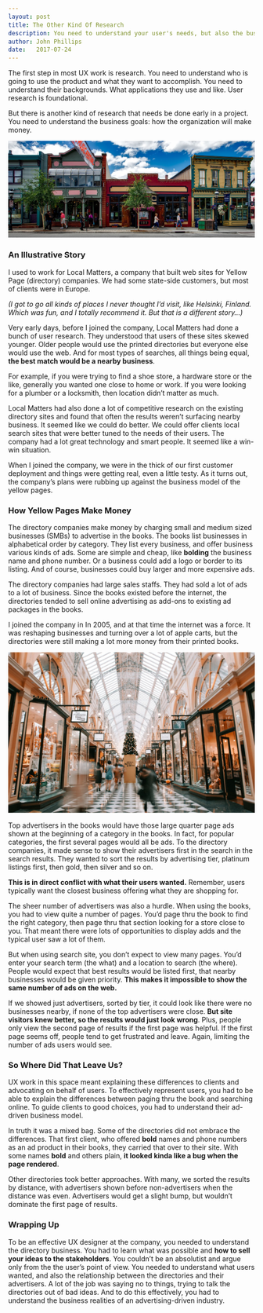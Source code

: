 ```yaml
---
layout: post
title: The Other Kind Of Research
description: You need to understand your user's needs, but also the business realities of the product.
author: John Phillips
date:   2017-07-24 
---
```


The first step in most UX work is research. You need to understand who is going to use the product and what they want to accomplish. You need to understand their backgrounds. What applications they use and like. User research is foundational.

But there is another kind of research that needs be done early in a project. You need to understand the business goals: how the organization will make money.

<img src="/img/store-fronts.jpg" class="full-width">

### An Illustrative Story

I used to work for Local Matters, a company that built web sites for Yellow Page (directory) companies. We had some state-side customers, but most of clients were in Europe. 

*(I got to go all kinds of places I never thought I’d visit, like Helsinki, Finland. Which was fun, and I totally recommend it. But that is a different story…)*

Very early days, before I joined the company, Local Matters had done a bunch of user research. They understood that users of these sites skewed younger. Older people would use the printed directories but everyone else would use the web. And for most types of searches, all things being equal, **the best match would be a nearby business**.

For example, if you were trying to find a shoe store, a hardware store or the like, generally you wanted one close to home or work. If you were looking for a plumber or a locksmith, then location didn’t matter as much.

Local Matters had also done a lot of competitive research on the existing directory sites and found that often the results weren’t surfacing nearby business. It seemed like we could do better. We could offer clients local search sites that were better tuned to the needs of their users. The company had a lot great technology and smart people. It seemed like a win-win situation.

When I joined the company, we were in the thick of our first customer deployment and things were getting real, even a little testy. As it turns out, the company’s plans were rubbing up against the business model of the yellow pages.

### How Yellow Pages Make Money

The directory companies make money by charging small and medium sized businesses (SMBs) to advertise in the books. The books list businesses in alphabetical order by category. They list every business, and offer business various kinds of ads. Some are simple and cheap, like **bolding** the business name and phone number. Or a business could add a logo or border to its listing. And of course, businesses could buy larger and more expensive ads. 

The directory companies had large sales staffs. They had sold a lot of ads to a lot of business. Since the books existed before the internet, the directories tended to sell online advertising as add-ons to existing ad packages in the books.

I joined the company in In 2005, and at that time the internet was a force. It was reshaping businesses and turning over a lot of apple carts, but the directories were still making a lot more money from their printed books.

<img src="/img/shopping-mall.jpg" class="full-width">

Top advertisers in the books would have those large quarter page ads shown at the beginning of a category in the books. In fact, for popular categories, the first several pages would all be ads. To the directory companies, it made sense to show their advertisers first in the search in the search results. They wanted to sort the results by advertising tier, platinum listings first, then gold, then silver and so on.

**This is in direct conflict with what their users wanted.** Remember, users typically want the closest business offering what they are shopping for.

The sheer number of advertisers was also a hurdle. When using the books, you had to view quite a number of pages. You’d page thru the book to find the right category, then page thru that section looking for a store close to you. That meant there were lots of opportunities to display adds and the typical user saw a lot of them. 

But when using search site, you don’t expect to view many pages. You’d enter your search term (the what) and a location to search (the where). People would expect that best results would be listed first, that nearby businesses would be given priority. **This makes it impossible to show the same number of ads on the web.**

If we showed just advertisers, sorted by tier, it could look like there were no businesses nearby, if none of the top advertisers were close. **But site visitors knew better, so the results would just look wrong**. Plus, people only view the second page of results if the first page was helpful. If the first page seems off, people tend to get frustrated and leave. Again, limiting the number of ads users would see.

### So Where Did That Leave Us?

UX work in this space meant explaining these differences to clients and advocating on behalf of users. To effectively represent users, you had to be able to explain the differences between paging thru the book and searching online. To guide clients to good choices, you had to understand their ad-driven business model.

In truth it was a mixed bag. Some of the directories did not embrace the differences. That first client, who offered **bold** names and phone numbers as an ad product in their books, they carried that over to their site. With some names **bold** and others plain, **it looked kinda like a bug when the page rendered**.

Other directories took better approaches. With many, we sorted the results by distance, with advertisers shown before non-advertisers when the distance was even.  Advertisers would get a slight bump, but wouldn’t dominate the first page of results.

### Wrapping Up

To be an effective UX designer at the company, you needed to understand the directory business. You had to learn what was possible and **how to sell your ideas to the stakeholders**. You couldn’t be an absolutist and argue only from the the user’s point of view. You needed to understand what users wanted, and also the relationship between the directories and their advertisers. A lot of the job was saying no to things, trying to talk the directories out of bad ideas. And to do this effectively, you had to understand the business realities of an advertising-driven industry.
